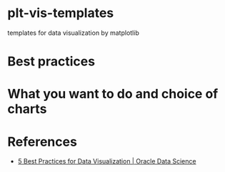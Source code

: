 # plt-vis-templates
templates for data visualization by matplotlib

# Best practices

# What you want to do and choice of charts

# References

* [5 Best Practices for Data Visualization | Oracle Data Science](https://blogs.oracle.com/datascience/5-best-practices-for-data-visualization)
